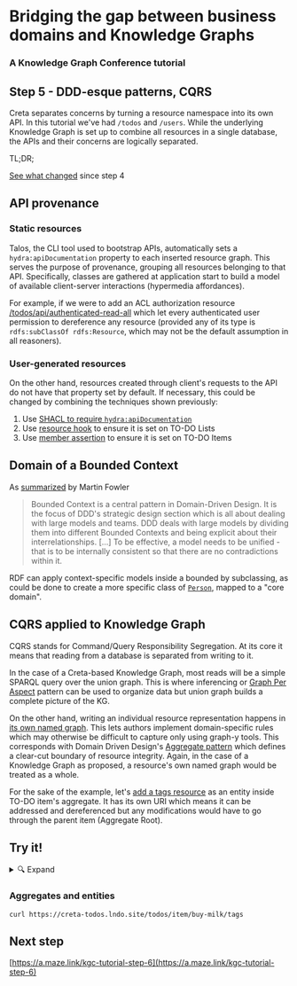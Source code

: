 # Bridging the gap between business domains and Knowledge Graphs
### A Knowledge Graph Conference tutorial

## Step 5 - DDD-esque patterns, CQRS

Creta separates concerns by turning a resource namespace into its own API. In this tutorial we've had `/todos` and `/users`.
While the underlying Knowledge Graph is set up to combine all resources in a single database, the APIs and their concerns
are logically separated.

TL;DR;

[See what changed](https://github.com/hypermedia-app/kgc-hypermedia-app-tutorial/compare/step-4...step-5) since step 4

## API provenance

### Static resources

Talos, the CLI tool used to bootstrap APIs, automatically sets a `hydra:apiDocumentation` property to each inserted resource
graph. This serves the purpose of provenance, grouping all resources belonging to that API. Specifically, classes are
gathered at application start to build a model of available client-server interactions (hypermedia affordances).

For example, if we were to add an ACL authorization resource [/todos/api/authenticated-read-all](apps/todos/resources/api/authorization/authenticated-read-all.ttl)
which let every authenticated user permission to dereference any resource (provided any of its type is `rdfs:subClassOf rdfs:Resource`,
which may not be the default assumption in all reasoners).

### User-generated resources

On the other hand, resources created through client's requests to the API do not have that property set by default. If
necessary, this could be changed by combining the techniques shown previously:

1. Use [SHACL to require `hydra:apiDocumentation`](apps/todos/resources/api/Resource.ttl)
2. Use [resource hook](packages/api/resource.ts#L25-L29) to ensure it is set on TO-DO Lists
3. Use [member assertion](apps/todos/resources/api/TodoList.ttl#L21-L24) to ensure it is set on TO-DO Items

## Domain of a Bounded Context

As [summarized](https://martinfowler.com/bliki/BoundedContext.html) by Martin Fowler

> Bounded Context is a central pattern in Domain-Driven Design. It is the focus of DDD's strategic design section which 
> is all about dealing with large models and teams. DDD deals with large models by dividing them into different Bounded 
> Contexts and being explicit about their interrelationships. 
> [...]
> To be effective, a model needs to be unified - that is to be internally consistent so that there are no contradictions within it.

RDF can apply context-specific models inside a bounded by subclassing, as could be done to create a more specific class
of [`Person`](apps/users/resources/api/Person.ttl), mapped to a "core domain".

## CQRS applied to Knowledge Graph

CQRS stands for Command/Query Responsibility Segregation. At its core it means that reading from a database is separated
from writing to it. 

In the case of a Creta-based Knowledge Graph, most reads will be a simple SPARQL query over the union
graph. This is where inferencing or [Graph Per Aspect](https://patterns.dataincubator.org/book/graph-per-aspect.html)
pattern can be used to organize data but union graph builds a complete picture of the KG.

On the other hand, writing an individual resource representation happens in [its own named graph](https://patterns.dataincubator.org/book/graph-per-resource.html). 
This lets authors implement domain-specific rules which may otherwise be difficult to capture only using graph-y tools.
This corresponds with Domain Driven Design's [Aggregate pattern](https://martinfowler.com/bliki/DDD_Aggregate.html) which
defines a clear-cut boundary of resource integrity. Again, in the case of a Knowledge Graph as proposed, a resource's own
named graph would be treated as a whole.

For the sake of the example, let's [add a tags resource](apps/todos/resources.dev/item/buy-milk.ttl#L12-L15) as an entity
inside TO-DO item's aggregate. It has its own URI which means it can be addressed and dereferenced but any modifications
would have to go through the parent item (Aggregate Root).

## Try it!

<details><summary>🔍 Expand</summary>

Ensure local database is populated with new resources:

```
curl http://admin:password@db.creta-todos.lndo.site/repositories/creta-todos -X POST \
  --data 'update=delete+%7B+graph+%3Fg+%7B+%3Fs+%3Fp+%3Fo+%7D+%7D+where+%7B+graph+%3Fg+%7B+%3Fs+%3Fp+%3Fo+%7D+%7D'
yarn bootstrap
```

### Resource permissions

See that any resource in `/todos` namespace can be dereferenced

```
curl -I https://creta-todos.lndo.site/todos/api/TodoList -u tomasz:super-secret 
```

But not in `/users` namespace

```
curl -I https://creta-todos.lndo.site/users/user/tomasz -u tomasz:super-secret 
```

### API provenance

Re-create the TO-DO List

```
curl -X PUT \
     https://creta-todos.lndo.site/todos/list/bucket-list \
     -u tomasz:super-secret \
     -H content-type:text/turtle \
     --data '
     PREFIX schema: <http://schema.org/>
     
     <> a </todos/api/TodoList> ; schema:name "My bucket list" .
     '
 ```

Post a new TO-DO

```
curl -X POST \
     https://creta-todos.lndo.site/todos/list/bucket-list \
     -u tomasz:super-secret \
     -H content-type:text/turtle \
     --data '
     PREFIX schema: <http://schema.org/>
     
     <> schema:name "Ski Lenin Peak" .
     '
```

[Observe](http://trifid.creta-todos.lndo.site/sparql/#query=PREFIX+hydra%3A+%3Chttp%3A%2F%2Fwww.w3.org%2Fns%2Fhydra%2Fcore%23%3E%0ABASE+%3Chttps%3A%2F%2Fcreta-todos.lndo.site%2Ftodos%2F%3E%0A%0Aselect+%3Fresource+%3Fdoc+%7B%0A++VALUES+%3Fresource+%7B+%3Citem%2FSki%2520Lenin%2520Peak%3E+%3Clist%2Fbucket-list%3E+%7D%0A++%3Fresource+hydra%3AapiDocumentation+%3Fdoc+.%0A%7D&contentTypeConstruct=text%2Fturtle&contentTypeSelect=application%2Fsparql-results%2Bjson&endpoint=http%3A%2F%2Ftrifid.creta-todos.lndo.site%2Fquery&requestMethod=POST&tabTitle=Query+1&headers=%7B%7D&outputFormat=table) that both are created with `hydra:apiDocumentation`

</details>


### Aggregates and entities

```
curl https://creta-todos.lndo.site/todos/item/buy-milk/tags
```

## Next step

[https://a.maze.link/kgc-tutorial-step-6](https://a.maze.link/kgc-tutorial-step-6)
